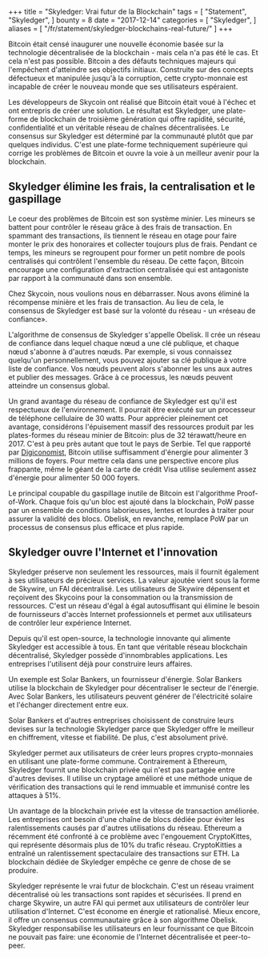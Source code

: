 +++
title = "Skyledger: Vrai futur de la Blockchain"
tags = [
    "Statement",
    "Skyledger",
]
bounty = 8
date = "2017-12-14"
categories = [
    "Skyledger",
]
aliases = [
	"/fr/statement/skyledger-blockchains-real-future/"
]
+++

Bitcoin était censé inaugurer une nouvelle économie basée sur la technologie décentralisée de la blockchain - mais cela n'a pas été le cas. Et cela n'est pas possible. Bitcoin a des défauts techniques majeurs qui l'empêchent d'atteindre ses objectifs initiaux. Construite sur des concepts défectueux et manipulée jusqu'à la corruption, cette crypto-monnaie est incapable de créer le nouveau monde que ses utilisateurs espéraient.

Les développeurs de Skycoin ont réalisé que Bitcoin était voué à l'échec et ont entrepris de créer une solution. Le résultat est Skyledger, une plate-forme de blockchain de troisième génération qui offre rapidité, sécurité, confidentialité et un véritable réseau de chaînes décentralisées. Le consensus sur Skyledger est déterminé par la communauté plutôt que par quelques individus. C'est une plate-forme techniquement supérieure qui corrige les problèmes de Bitcoin et ouvre la voie à un meilleur avenir pour la blockchain.

## Skyledger élimine les frais, la centralisation et le gaspillage

Le coeur des problèmes de Bitcoin est son système minier. Les mineurs se battent pour contrôler le réseau grâce à des frais de transaction. En spammant des transactions, ils tiennent le réseau en otage pour faire monter le prix des honoraires et collecter toujours plus de frais. Pendant ce temps, les mineurs se regroupent pour former un petit nombre de pools centralisés qui contrôlent l'ensemble du réseau. De cette façon, Bitcoin encourage une configuration d'extraction centralisée qui est antagoniste par rapport à la communauté dans son ensemble.

Chez Skycoin, nous voulions nous en débarrasser. Nous avons éliminé la récompense minière et les frais de transaction. Au lieu de cela, le consensus de Skyledger est basé sur la volonté du réseau - un «réseau de confiance».

L'algorithme de consensus de Skyledger s'appelle Obelisk. Il crée un réseau de confiance dans lequel chaque nœud a une clé publique, et chaque nœud s'abonne à d'autres nœuds. Par exemple, si vous connaissez quelqu'un personnellement, vous pouvez ajouter sa clé publique à votre liste de confiance. Vos nœuds peuvent alors s'abonner les uns aux autres et publier des messages. Grâce à ce processus, les nœuds peuvent atteindre un consensus global.

Un grand avantage du réseau de confiance de Skyledger est qu'il est respectueux de l'environnement. Il pourrait être exécuté sur un processeur de téléphone cellulaire de 30 watts. Pour apprécier pleinement cet avantage, considérons l'épuisement massif des ressources produit par les plates-formes du réseau minier de Bitcoin: plus de 32 térawatt/heure en 2017. C'est à peu près autant que tout le pays de Serbie. Tel que rapporté par [Digiconomist](https://digiconomist.net/bitcoin-energy-consumption), Bitcoin utilise suffisamment d'énergie pour alimenter 3 millions de foyers. Pour mettre cela dans une perspective encore plus frappante, même le géant de la carte de crédit Visa utilise seulement assez d'énergie pour alimenter 50 000 foyers.

Le principal coupable du gaspillage inutile de Bitcoin est l'algorithme Proof-of-Work. Chaque fois qu'un bloc est ajouté dans la blockchain, PoW passe par un ensemble de conditions laborieuses, lentes et lourdes à traiter pour assurer la validité des blocs. Obelisk, en revanche, remplace PoW par un processus de consensus plus efficace et plus rapide.

## Skyledger ouvre l'Internet et l'innovation

Skyledger préserve non seulement les ressources, mais il fournit également à ses utilisateurs de précieux services. La valeur ajoutée vient sous la forme de Skywire, un FAI décentralisé. Les utilisateurs de Skywire dépensent et reçoivent des Skycoins pour la consommation ou la transmission de ressources. C'est un réseau d'égal à égal autosuffisant qui élimine le besoin de fournisseurs d'accès Internet professionnels et permet aux utilisateurs de contrôler leur expérience Internet.

Depuis qu'il est open-source, la technologie innovante qui alimente Skyledger est accessible à tous. En tant que véritable réseau blockchain décentralisé, Skyledger possède d'innombrables applications. Les entreprises l'utilisent déjà pour construire leurs affaires.

Un exemple est Solar Bankers, un fournisseur d'énergie. Solar Bankers utilise la blockchain de Skyledger pour décentraliser le secteur de l'énergie. Avec Solar Bankers, les utilisateurs peuvent générer de l'électricité solaire et l'échanger directement entre eux.

Solar Bankers et d'autres entreprises choisissent de construire leurs devises sur la technologie Skyledger parce que Skyledger offre le meilleur en chiffrement, vitesse et  fiabilité. De plus, c'est absolument privé.

Skyledger permet aux utilisateurs de créer leurs propres crypto-monnaies en utilisant une plate-forme commune. Contrairement à Ethereum, Skyledger fournit une blockchain privée qui n'est pas partagée entre d'autres devises. Il utilise un cryptage amélioré et une méthode unique de vérification des transactions qui le rend immuable et immunisé contre les attaques à 51%.

Un avantage de la blockchain privée est la vitesse de transaction améliorée. Les entreprises ont besoin d'une chaîne de blocs dédiée pour éviter les ralentissements causés par d'autres utilisations du réseau. Ethereum a récemment été confronté à ce problème avec l'engouement CryptoKittes, qui représente désormais plus de 10% du trafic réseau. CryptoKitties a entraîné un ralentissement spectaculaire des transactions sur ETH. La blockchain dédiée de Skyledger empêche ce genre de chose de se produire.

Skyledger représente le vrai futur de blockchain. C'est un réseau vraiment décentralisé où les transactions sont rapides et sécurisées. Il prend en charge Skywire, un autre FAI qui permet aux utilisateurs de contrôler leur utilisation d'Internet. C'est économe en énergie et rationalisé. Mieux encore, il offre un consensus communautaire grâce à son algorithme Obelisk. Skyledger responsabilise les utilisateurs en leur fournissant ce que Bitcoin ne pouvait pas faire: une économie de l'Internet décentralisée et peer-to-peer.
